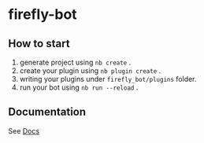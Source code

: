 # firefly-bot

## How to start

1. generate project using `nb create` .
2. create your plugin using `nb plugin create` .
3. writing your plugins under `firefly_bot/plugins` folder.
4. run your bot using `nb run --reload` .

## Documentation

See [Docs](https://nonebot.dev/)
